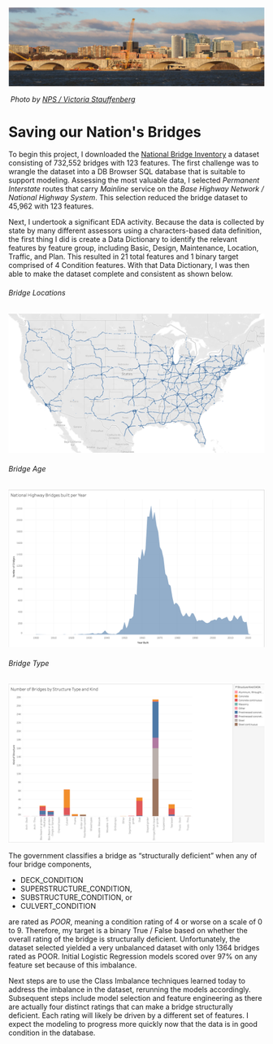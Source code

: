 ![](https://github.com/arbgar/metis/blob/main/Classification/Project/Deliverable/72e1aeaa-09b2-4240-9e44-f91f88ef200eOriginal.png?raw=true)

​																																*Photo by [NPS / Victoria Stauffenberg](https://www.nps.gov/media/photo/view.htm?id=72e1aeaa-09b2-4240-9e44-f91f88ef200e)*

# Saving our Nation's Bridges

To begin this project, I downloaded the [National Bridge Inventory](https://www.fhwa.dot.gov/bridge/nbi/ascii.cfm) a dataset consisting of 732,552 bridges with 123 features.  The first challenge was to wrangle the dataset into a DB Browser SQL database that is suitable to support modeling.  Assessing the most valuable data, I selected *Permanent* *Interstate* routes that carry *Mainline* service on the *Base Highway Network / National Highway System*.  This selection reduced the bridge dataset to 45,962 with 123 features.

Next, I undertook a significant EDA activity.  Because the data is collected by state by many different assessors using a characters-based data definition, the first thing I did is create a Data Dictionary to identify the relevant features by feature group, including Basic, Design, Maintenance, Location, Traffic, and Plan.  This resulted in 21 total features and 1 binary target comprised of 4 Condition features. With that Data Dictionary, I was then able to make the dataset complete and consistent as shown below.   

###### Bridge Locations

![](https://github.com/arbgar/metis/blob/main/Classification/Project/Deliverable/conus.png?raw=true)

###### Bridge Age

![](https://github.com/arbgar/metis/blob/main/Classification/Project/Deliverable/age.png?raw=true)

###### Bridge Type

![](https://github.com/arbgar/metis/blob/main/Classification/Project/Deliverable/type.png?raw=true)

The government classifies a bridge as “structurally deficient”  when any of four bridge components,

- DECK_CONDITION
- SUPERSTRUCTURE_CONDITION,
- SUBSTRUCTURE_CONDITION, or
- CULVERT_CONDITION

are rated as *POOR*, meaning a condition rating of 4 or worse on a scale of 0 to 9.  Therefore, my target is a binary True / False based on whether the overall rating of the bridge is structurally deficient. Unfortunately,  the dataset selected yielded a very unbalanced dataset with only 1364 bridges rated as POOR.  Initial Logistic Regression models scored over 97% on any feature set because of this imbalance. 

Next steps are to use the Class Imbalance techniques learned today to address the imbalance in the dataset, rerunning the models accordingly.  Subsequent steps include model selection and feature engineering as there are actually four distinct ratings that can make a bridge structurally deficient.  Each rating will likely be driven by a different set of features. I expect the modeling to progress more quickly now that the data is in good condition in the database.
